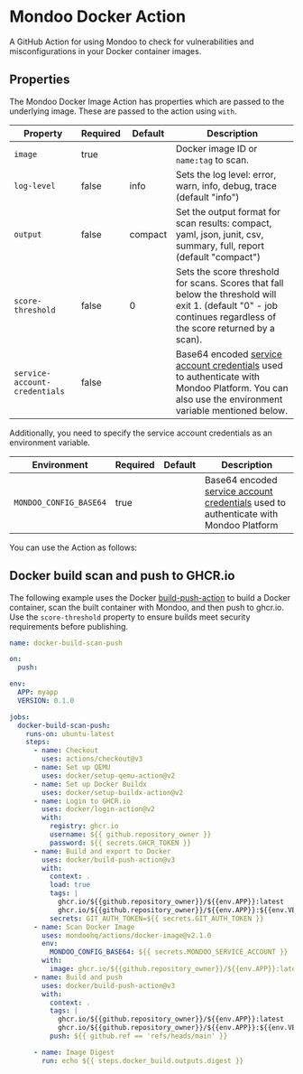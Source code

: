 # Mondoo Docker Action

A GitHub Action for using Mondoo to check for vulnerabilities and misconfigurations in your Docker container images.

## Properties

The Mondoo Docker Image Action has properties which are passed to the underlying image. These are passed to the action using `with`.

| Property                      | Required | Default | Description                                                                                                                                                                                                            |
| ----------------------------- | -------- | ------- | ---------------------------------------------------------------------------------------------------------------------------------------------------------------------------------------------------------------------- |
| `image`                       | true     |         | Docker image ID or `name:tag` to scan.                                                                                                                                                                                 |
| `log-level`                   | false    | info    | Sets the log level: error, warn, info, debug, trace (default "info")                                                                                                                                                   |
| `output`                      | false    | compact | Set the output format for scan results: compact, yaml, json, junit, csv, summary, full, report (default "compact")                                                                                                     |
| `score-threshold`             | false    | 0       | Sets the score threshold for scans. Scores that fall below the threshold will exit 1. (default "0" - job continues regardless of the score returned by a scan).                                                        |
| `service-account-credentials` | false    |         | Base64 encoded [service account credentials](https://mondoo.com/docs/platform/maintain/access/service_accounts/) used to authenticate with Mondoo Platform. You can also use the environment variable mentioned below. |

Additionally, you need to specify the service account credentials as an environment variable.

| Environment            | Required | Default | Description                                                                                                                                                |
| ---------------------- | -------- | ------- | ---------------------------------------------------------------------------------------------------------------------------------------------------------- |
| `MONDOO_CONFIG_BASE64` | true     |         | Base64 encoded [service account credentials](https://mondoo.com/docs/platform/maintain/access/service_accounts/) used to authenticate with Mondoo Platform |

You can use the Action as follows:

## Docker build scan and push to GHCR.io

The following example uses the Docker [build-push-action](https://github.com/marketplace/actions/build-and-push-docker-images) to build a Docker container, scan the built container with Mondoo, and then push to ghcr.io. Use the `score-threshold` property to ensure builds meet security requirements before publishing.

```yaml
name: docker-build-scan-push

on:
  push:

env:
  APP: myapp
  VERSION: 0.1.0

jobs:
  docker-build-scan-push:
    runs-on: ubuntu-latest
    steps:
      - name: Checkout
        uses: actions/checkout@v3
      - name: Set up QEMU
        uses: docker/setup-qemu-action@v2
      - name: Set up Docker Buildx
        uses: docker/setup-buildx-action@v2
      - name: Login to GHCR.io
        uses: docker/login-action@v2
        with:
          registry: ghcr.io
          username: ${{ github.repository_owner }}
          password: ${{ secrets.GHCR_TOKEN }}
      - name: Build and export to Docker
        uses: docker/build-push-action@v3
        with:
          context: .
          load: true
          tags: |
            ghcr.io/${{github.repository_owner}}/${{env.APP}}:latest
            ghcr.io/${{github.repository_owner}}/${{env.APP}}:${{env.VERSION}}
          secrets: GIT_AUTH_TOKEN=${{ secrets.GIT_AUTH_TOKEN }}
      - name: Scan Docker Image
        uses: mondoohq/actions/docker-image@v2.1.0
        env:
          MONDOO_CONFIG_BASE64: ${{ secrets.MONDOO_SERVICE_ACCOUNT }}
        with:
          image: ghcr.io/${{github.repository_owner}}/${{env.APP}}:latest
      - name: Build and push
        uses: docker/build-push-action@v3
        with:
          context: .
          tags: |
            ghcr.io/${{github.repository_owner}}/${{env.APP}}:latest
            ghcr.io/${{github.repository_owner}}/${{env.APP}}:${{env.VERSION}}
          push: ${{ github.ref == 'refs/heads/main' }}

      - name: Image Digest
        run: echo ${{ steps.docker_build.outputs.digest }}
```
